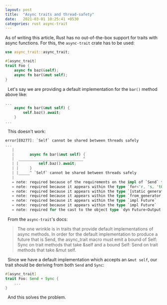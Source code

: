 ```yaml
---
layout: post
title:  "Async traits and thread-safety"
date:   2021-03-01 10:25:41 +0530
categories: rust async-trait
---
```


As of writing this article, Rust has no out-of-the-box support for traits with async functions. For this, the `async-trait` crate has to be used:
&nbsp;

```Rust
use async_trait::async_trait;

#[async_trait]
trait Foo {
    async fn baz(&self);
    async fn bar(&mut self);
}
```
&nbsp;
Let's say we are providing a default implementation for the `bar()` method above like:
&nbsp;
```Rust
...
    async fn bar(&mut self) {
        self.baz().await;
    }
...
```
&nbsp;
This doesn't work:
&nbsp;
```Rust
error[E0277]: `Self` cannot be shared between threads safely
...
   |
   |       async fn bar(&mut self) {
   |  _____________________________^
   | |         self.baz().await;
   | |     }
   | |_____^ `Self` cannot be shared between threads safely
   |
   = note: required because of the requirements on the impl of `Send` for `&Self`
   = note: required because it appears within the type `for<'r, 's, 't0> {ResumeTy, &'r mut Self, &'s Self, Pin<Box<(dyn Future<Output = ()> + Send + 't0)>>, ()}`
   = note: required because it appears within the type `[static generator@src/main.rs:8:29: 10:6 for<'r, 's, 't0> {ResumeTy, &'r mut Self, &'s Self, Pin<Box<(dyn Future<Output = ()> + Send + 't0)>>, ()}]`
   = note: required because it appears within the type `from_generator::GenFuture<[static generator@src/main.rs:8:29: 10:6 for<'r, 's, 't0> {ResumeTy, &'r mut Self, &'s Self, Pin<Box<(dyn Future<Output = ()> + Send + 't0)>>, ()}]>`
   = note: required because it appears within the type `impl Future`
   = note: required because it appears within the type `impl Future`
   = note: required for the cast to the object type `dyn Future<Output = ()> + Send`
```
&nbsp;
From the `async-trait`'s docs:
> The one wrinkle is in traits that provide default implementations of async methods. In order for the default implementation to produce a future that is Send, the async_trait macro must emit a bound of Self: Sync on trait methods that take &self and a bound Self: Send on trait methods that take &mut self.

&nbsp;
Since we have a default implementation which accepts an `&mut self`, our trait should be deriving from both `Send` and `Sync`:
&nbsp;
```Rust
#[async_trait]
trait Foo: Send + Sync {
    ...
}
```
&nbsp;
And this solves the problem.
